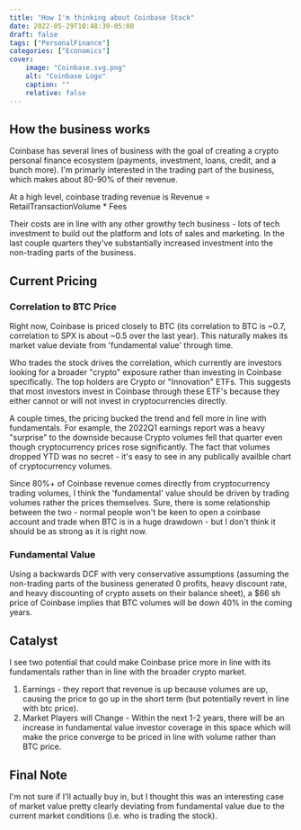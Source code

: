 ```yaml
---
title: "How I'm thinking about Coinbase Stock"
date: 2022-05-29T10:48:39-05:00
draft: false
tags: ["PersonalFinance"]
categories: ["Economics"]
cover:
    image: "Coinbase.svg.png"
    alt: "Coinbase Logo"
    caption: ""
    relative: false
---
```


## How the business works
Coinbase has several lines of business with the goal of creating a crypto personal finance ecosystem (payments, investment, loans, credit, and a bunch more). I'm primarly interested in the trading part of the business, which makes about 80-90% of their revenue. 

At a high level, coinbase trading revenue is 
Revenue = RetailTransactionVolume * Fees

Their costs are in line with any other growthy tech business - lots of tech investment to build out the platform and lots of sales and marketing. In the last couple quarters they've substantially increased investment into the non-trading parts of the business. 

## Current Pricing
### Correlation to BTC Price
Right now, Coinbase is priced closely to BTC (its correlation to BTC is ~0.7, correlation to SPX is about ~0.5 over the last year). This naturally makes its market value deviate from 'fundamental value' through time. 

Who trades the stock drives the correlation, which currently are investors looking for a broader "crypto" exposure rather than investing in Coinbase specifically. The top holders are Crypto or "Innovation" ETFs. This suggests that most investors invest in Coinbase through these ETF's because they either cannot or will not invest in cryptocurrencies directly. 

A couple times, the pricing bucked the trend and fell more in line with fundamentals. For example, the 2022Q1 earnings report was a heavy "surprise" to the downside because Crypto volumes fell that quarter even though cryptocurrency prices rose significantly. The fact that volumes dropped YTD was no secret - it's easy to see in any publically availble chart of cryptocurrency volumes. 

Since 80%+ of Coinbase revenue comes directly from cryptocurrency trading volumes, I think the 'fundamental' value should be driven by trading volumes rather the prices themselves. Sure, there is some relationship between the two - normal people won't be keen to open a coinbase account and trade when BTC is in a huge drawdown - but I don't think it should be as strong as it is right now. 

### Fundamental Value
Using a backwards DCF with very conservative assumptions (assuming the non-trading parts of the business generated 0 profits, heavy discount rate, and heavy discounting of crypto assets on their balance sheet), a $66 sh price of Coinbase implies that BTC volumes will be down 40% in the coming years. 

## Catalyst
I see two potential that could make Coinbase price more in line with its fundamentals rather than in line with the broader crypto market. 

1. Earnings - they report that revenue is up because volumes are up, causing the price to go up in the short term (but potentially revert in line with btc price). 
2. Market Players will Change - Within the next 1-2 years, there will be an increase in fundamental value investor coverage in this space which will make the price converge to be priced in line with volume rather than BTC price. 

## Final Note
I'm not sure if I'll actually buy in, but I thought this was an interesting case of market value pretty clearly deviating from fundamental value due to the current market conditions (i.e. who is trading the stock).